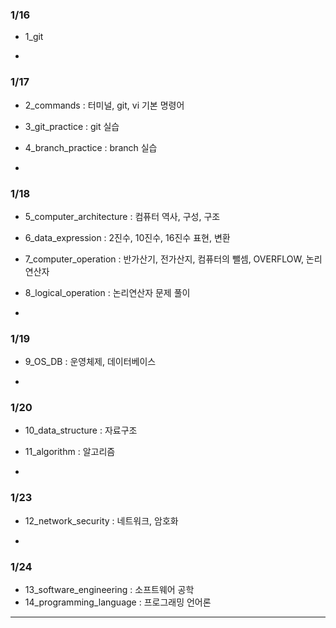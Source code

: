 ### 1/16
- 1_git

-

### 1/17
- 2_commands : 터미널, git, vi 기본 명령어  
- 3_git_practice : git 실습
- 4_branch_practice : branch 실습

-

### 1/18
- 5_computer_architecture : 컴퓨터 역사, 구성, 구조
- 6_data_expression : 2진수, 10진수, 16진수 표현, 변환
- 7_computer_operation : 반가산기, 전가산지, 컴퓨터의 뺄셈, OVERFLOW, 논리연산자  
- 8_logical_operation : 논리연산자 문제 풀이  

-

### 1/19  
- 9_OS_DB : 운영체제, 데이터베이스  

-

### 1/20  
- 10_data_structure : 자료구조  
- 11_algorithm : 알고리즘  

-

### 1/23
- 12_network_security : 네트워크, 암호화   

-

### 1/24
- 13_software_engineering : 소프트웨어 공학  
- 14_programming_language : 프로그래밍 언어론

---
